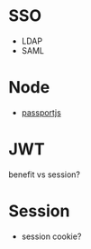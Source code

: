 # SSO
- LDAP
- SAML

# Node
- [passportjs](http://www.passportjs.org/)

# JWT

benefit vs session?


# Session

- session cookie?
